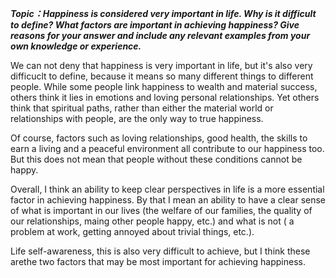 **_Topic：Happiness is considered very important in life. Why is it difficult to define? What factors are important in achieving happiness? Give reasons for your answer and include any relevant examples from your own knowledge or experience._**

We can not deny that happiness is very important in life, but it's also very difficuclt to define, because it means so many different things to different people. While some people link happiness to wealth and material success, others think it lies in emotions and loving personal relationships. Yet others think that spiritual paths, rather than either the material world or relationships with people, are the only way to true happiness.

Of course, factors such as loving relationships, good health, the skills to earn a living and a peaceful environment all contribute to our happiness too. But this does not mean that people without these conditions cannot be happy.

 Overall, I think an ability to keep clear perspectives in life is a more essential factor in achieving happiness. By that I mean an ability to have a clear sense of what is important in our lives \(the welfare of our families, the quality of our relationships, maing other people happy, etc.\) and what is not \( a problem at work, getting annoyed about trivial things, etc.\).

 Life self-awareness, this is also very difficult to achieve, but I think these arethe two factors that may be most important for achieving happiness.

